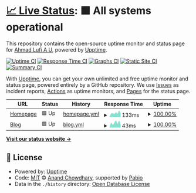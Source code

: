 # [📈 Live Status](https://ahmadlufiau.github.io/status): <!--live status--> **🟩 All systems operational**

This repository contains the open-source uptime monitor and status page for [Ahmad Lufi A U](https://ahmadlufiau.com), powered by [Upptime](https://github.com/upptime/upptime).

[![Uptime CI](https://github.com/ahmadlufiau/status/workflows/Uptime%20CI/badge.svg)](https://github.com/ahmadlufiau/status/actions?query=workflow%3A%22Uptime+CI%22)
[![Response Time CI](https://github.com/ahmadlufiau/status/workflows/Response%20Time%20CI/badge.svg)](https://github.com/ahmadlufiau/status/actions?query=workflow%3A%22Response+Time+CI%22)
[![Graphs CI](https://github.com/ahmadlufiau/status/workflows/Graphs%20CI/badge.svg)](https://github.com/ahmadlufiau/status/actions?query=workflow%3A%22Graphs+CI%22)
[![Static Site CI](https://github.com/ahmadlufiau/status/workflows/Static%20Site%20CI/badge.svg)](https://github.com/ahmadlufiau/status/actions?query=workflow%3A%22Static+Site+CI%22)
[![Summary CI](https://github.com/ahmadlufiau/status/workflows/Summary%20CI/badge.svg)](https://github.com/ahmadlufiau/status/actions?query=workflow%3A%22Summary+CI%22)

With [Upptime](https://upptime.js.org), you can get your own unlimited and free uptime monitor and status page, powered entirely by a GitHub repository. We use [Issues](https://github.com/ahmadlufiau/status/issues) as incident reports, [Actions](https://github.com/ahmadlufiau/status/actions) as uptime monitors, and [Pages](https://ahmadlufiau.github.io/status) for the status page.

<!--start: status pages-->
<!-- This summary is generated by Upptime (https://github.com/upptime/upptime) -->
<!-- Do not edit this manually, your changes will be overwritten -->
<!-- prettier-ignore -->
| URL | Status | History | Response Time | Uptime |
| --- | ------ | ------- | ------------- | ------ |
| <img alt="" src="https://icons.duckduckgo.com/ip3/www.ahmadlufiau.com.ico" height="13"> [Homepage](https://www.ahmadlufiau.com) | 🟩 Up | [homepage.yml](https://github.com/ahmadlufiau/status/commits/HEAD/history/homepage.yml) | <details><summary><img alt="Response time graph" src="./graphs/homepage/response-time-week.png" height="20"> 133ms</summary><br><a href="https://status.ahmadlufiau.com/history/homepage"><img alt="Response time 145" src="https://img.shields.io/endpoint?url=https%3A%2F%2Fraw.githubusercontent.com%2Fahmadlufiau%2Fstatus%2FHEAD%2Fapi%2Fhomepage%2Fresponse-time.json"></a><br><a href="https://status.ahmadlufiau.com/history/homepage"><img alt="24-hour response time 121" src="https://img.shields.io/endpoint?url=https%3A%2F%2Fraw.githubusercontent.com%2Fahmadlufiau%2Fstatus%2FHEAD%2Fapi%2Fhomepage%2Fresponse-time-day.json"></a><br><a href="https://status.ahmadlufiau.com/history/homepage"><img alt="7-day response time 133" src="https://img.shields.io/endpoint?url=https%3A%2F%2Fraw.githubusercontent.com%2Fahmadlufiau%2Fstatus%2FHEAD%2Fapi%2Fhomepage%2Fresponse-time-week.json"></a><br><a href="https://status.ahmadlufiau.com/history/homepage"><img alt="30-day response time 148" src="https://img.shields.io/endpoint?url=https%3A%2F%2Fraw.githubusercontent.com%2Fahmadlufiau%2Fstatus%2FHEAD%2Fapi%2Fhomepage%2Fresponse-time-month.json"></a><br><a href="https://status.ahmadlufiau.com/history/homepage"><img alt="1-year response time 145" src="https://img.shields.io/endpoint?url=https%3A%2F%2Fraw.githubusercontent.com%2Fahmadlufiau%2Fstatus%2FHEAD%2Fapi%2Fhomepage%2Fresponse-time-year.json"></a></details> | <details><summary><a href="https://status.ahmadlufiau.com/history/homepage">100.00%</a></summary><a href="https://status.ahmadlufiau.com/history/homepage"><img alt="All-time uptime 99.99%" src="https://img.shields.io/endpoint?url=https%3A%2F%2Fraw.githubusercontent.com%2Fahmadlufiau%2Fstatus%2FHEAD%2Fapi%2Fhomepage%2Fuptime.json"></a><br><a href="https://status.ahmadlufiau.com/history/homepage"><img alt="24-hour uptime 100.00%" src="https://img.shields.io/endpoint?url=https%3A%2F%2Fraw.githubusercontent.com%2Fahmadlufiau%2Fstatus%2FHEAD%2Fapi%2Fhomepage%2Fuptime-day.json"></a><br><a href="https://status.ahmadlufiau.com/history/homepage"><img alt="7-day uptime 100.00%" src="https://img.shields.io/endpoint?url=https%3A%2F%2Fraw.githubusercontent.com%2Fahmadlufiau%2Fstatus%2FHEAD%2Fapi%2Fhomepage%2Fuptime-week.json"></a><br><a href="https://status.ahmadlufiau.com/history/homepage"><img alt="30-day uptime 100.00%" src="https://img.shields.io/endpoint?url=https%3A%2F%2Fraw.githubusercontent.com%2Fahmadlufiau%2Fstatus%2FHEAD%2Fapi%2Fhomepage%2Fuptime-month.json"></a><br><a href="https://status.ahmadlufiau.com/history/homepage"><img alt="1-year uptime 99.99%" src="https://img.shields.io/endpoint?url=https%3A%2F%2Fraw.githubusercontent.com%2Fahmadlufiau%2Fstatus%2FHEAD%2Fapi%2Fhomepage%2Fuptime-year.json"></a></details>
| <img alt="" src="https://icons.duckduckgo.com/ip3/www.ahmadlufiau.com.ico" height="13"> [Blog](https://www.ahmadlufiau.com/blog) | 🟩 Up | [blog.yml](https://github.com/ahmadlufiau/status/commits/HEAD/history/blog.yml) | <details><summary><img alt="Response time graph" src="./graphs/blog/response-time-week.png" height="20"> 43ms</summary><br><a href="https://status.ahmadlufiau.com/history/blog"><img alt="Response time 57" src="https://img.shields.io/endpoint?url=https%3A%2F%2Fraw.githubusercontent.com%2Fahmadlufiau%2Fstatus%2FHEAD%2Fapi%2Fblog%2Fresponse-time.json"></a><br><a href="https://status.ahmadlufiau.com/history/blog"><img alt="24-hour response time 24" src="https://img.shields.io/endpoint?url=https%3A%2F%2Fraw.githubusercontent.com%2Fahmadlufiau%2Fstatus%2FHEAD%2Fapi%2Fblog%2Fresponse-time-day.json"></a><br><a href="https://status.ahmadlufiau.com/history/blog"><img alt="7-day response time 43" src="https://img.shields.io/endpoint?url=https%3A%2F%2Fraw.githubusercontent.com%2Fahmadlufiau%2Fstatus%2FHEAD%2Fapi%2Fblog%2Fresponse-time-week.json"></a><br><a href="https://status.ahmadlufiau.com/history/blog"><img alt="30-day response time 35" src="https://img.shields.io/endpoint?url=https%3A%2F%2Fraw.githubusercontent.com%2Fahmadlufiau%2Fstatus%2FHEAD%2Fapi%2Fblog%2Fresponse-time-month.json"></a><br><a href="https://status.ahmadlufiau.com/history/blog"><img alt="1-year response time 57" src="https://img.shields.io/endpoint?url=https%3A%2F%2Fraw.githubusercontent.com%2Fahmadlufiau%2Fstatus%2FHEAD%2Fapi%2Fblog%2Fresponse-time-year.json"></a></details> | <details><summary><a href="https://status.ahmadlufiau.com/history/blog">100.00%</a></summary><a href="https://status.ahmadlufiau.com/history/blog"><img alt="All-time uptime 99.99%" src="https://img.shields.io/endpoint?url=https%3A%2F%2Fraw.githubusercontent.com%2Fahmadlufiau%2Fstatus%2FHEAD%2Fapi%2Fblog%2Fuptime.json"></a><br><a href="https://status.ahmadlufiau.com/history/blog"><img alt="24-hour uptime 100.00%" src="https://img.shields.io/endpoint?url=https%3A%2F%2Fraw.githubusercontent.com%2Fahmadlufiau%2Fstatus%2FHEAD%2Fapi%2Fblog%2Fuptime-day.json"></a><br><a href="https://status.ahmadlufiau.com/history/blog"><img alt="7-day uptime 100.00%" src="https://img.shields.io/endpoint?url=https%3A%2F%2Fraw.githubusercontent.com%2Fahmadlufiau%2Fstatus%2FHEAD%2Fapi%2Fblog%2Fuptime-week.json"></a><br><a href="https://status.ahmadlufiau.com/history/blog"><img alt="30-day uptime 100.00%" src="https://img.shields.io/endpoint?url=https%3A%2F%2Fraw.githubusercontent.com%2Fahmadlufiau%2Fstatus%2FHEAD%2Fapi%2Fblog%2Fuptime-month.json"></a><br><a href="https://status.ahmadlufiau.com/history/blog"><img alt="1-year uptime 99.99%" src="https://img.shields.io/endpoint?url=https%3A%2F%2Fraw.githubusercontent.com%2Fahmadlufiau%2Fstatus%2FHEAD%2Fapi%2Fblog%2Fuptime-year.json"></a></details>

<!--end: status pages-->

[**Visit our status website →**](https://ahmadlufiau.github.io/status)

## 📄 License

- Powered by: [Upptime](https://github.com/upptime/upptime)
- Code: [MIT](./LICENSE) © [Anand Chowdhary](https://anandchowdhary.com), supported by [Pabio](https://pabio.com)
- Data in the `./history` directory: [Open Database License](https://opendatacommons.org/licenses/odbl/1-0/)
